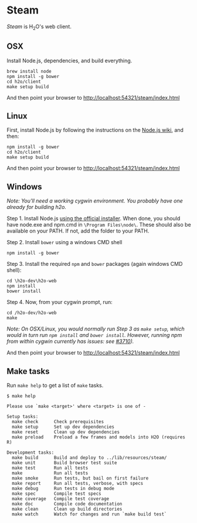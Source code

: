 # Steam

*Steam* is H<sub>2</sub>O's web client.

## OSX

Install Node.js, dependencies, and build everything.

    brew install node
    npm install -g bower
    cd h2o/client
    make setup build

And then point your browser to [http://localhost:54321/steam/index.html](http://localhost:54321/steam/index.html)

## Linux

First, install Node.js by following the instructions on the [Node.js wiki](https://github.com/joyent/node/wiki/Installing-Node.js-via-package-manager), and then:

    npm install -g bower
    cd h2o/client
    make setup build

And then point your browser to [http://localhost:54321/steam/index.html](http://localhost:54321/steam/index.html)

## Windows

*Note: You'll need a working cygwin environment. You probably have one already for building h2o.*

Step 1. Install Node.js [using the official installer](http://nodejs.org/download/). When done, you should have node.exe and npm.cmd in `\Program Files\node\`. These should also be available on your PATH. If not, add the folder to your PATH.

Step 2. Install `bower` using a windows CMD shell

    npm install -g bower


Step 3. Install the required `npm` and `bower` packages (again windows CMD shell):

    cd \h2o-dev\h2o-web
    npm install
    bower install

Step 4. Now, from your cygwin prompt, run:

    cd /h2o-dev/h2o-web
    make

*Note: On OSX/Linux, you would normally run Step 3 as `make setup`, which would in turn run `npm install` and `bower install`. However, running npm from within cygwin currently has issues: see [#3710](https://github.com/npm/npm/issues/3710)).*

And then point your browser to [http://localhost:54321/steam/index.html](http://localhost:54321/steam/index.html)

## Make tasks

Run `make help` to get a list of `make` tasks.

    $ make help

    Please use `make <target>' where <target> is one of -

  	Setup tasks:
  	  make check      Check prerequisites
  	  make setup      Set up dev dependencies
  	  make reset      Clean up dev dependencies
  	  make preload    Preload a few frames and models into H2O (requires R)
  	
  	Development tasks:
  	  make build      Build and deploy to ../lib/resources/steam/
  	  make unit       Build browser test suite
  	  make test       Run all tests
  	  make            Run all tests
  	  make smoke      Run tests, but bail on first failure
  	  make report     Run all tests, verbose, with specs
  	  make debug      Run tests in debug mode
  	  make spec       Compile test specs
  	  make coverage   Compile test coverage
  	  make doc        Compile code documentation
  	  make clean      Clean up build directories
  	  make watch      Watch for changes and run `make build test`

